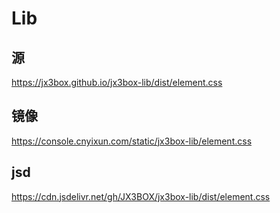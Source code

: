 # Lib

## 源
https://jx3box.github.io/jx3box-lib/dist/element.css

## 镜像
https://console.cnyixun.com/static/jx3box-lib/element.css

## jsd
https://cdn.jsdelivr.net/gh/JX3BOX/jx3box-lib/dist/element.css